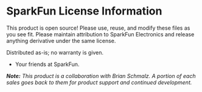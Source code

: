 SparkFun License Information
=============================

This product is open source! 
Please use, reuse, and modify these files as you see fit. Please maintain attribution to SparkFun Electronics and release anything derivative under the same license.


Distributed as-is; no warranty is given.

- Your friends at SparkFun.

_**Note:** This product is a collaboration with Brian Schmalz. A portion of each sales goes back to them for product support and continued development._
